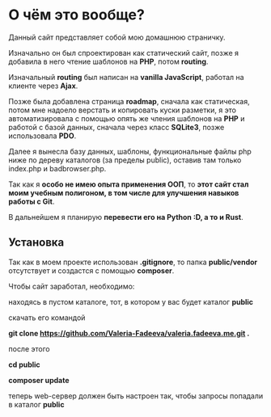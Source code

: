 # О чём это вообще?

Данный сайт представляет собой мою домашнюю страничку.

Изначально он был спроектирован как статический сайт, позже я добавила в него чтение шаблонов на **PHP**, потом **routing**.

Изначальный **routing** был написан на **vanilla JavaScript**, работал на клиенте через **Ajax**.

Позже была добавлена страница **roadmap**, сначала как статическая, потом мне надоело верстать и копировать куски разметки, я это автоматизировала с помощью опять же чления шаблонов на **PHP** и работой с базой данных, сначала через класс **SQLite3**, позже использовала **PDO**.

Далее я вынесла базу данных, шаблоны, функциональные файлы php ниже по дереву каталогов (за пределы public), оставив там только index.php и badbrowser.php.

Так как я **особо не имею опыта применения ООП**, то **этот сайт стал моим учебным полигоном, в том числе для улучшения навыков работы с Git**.

В дальнейшем я планирую **перевести его на Python :D, а то и Rust**.


## Установка

Так как в моем проекте использован **.gitignore**, то папка **public/vendor** отсутствует и создастся с помощью **composer**.


Чтобы сайт заработал, необходимо:

находясь в пустом каталоге, тот, в котором у вас будет каталог **public**

скачать его командой

**git clone https://github.com/Valeria-Fadeeva/valeria.fadeeva.me.git .**

после этого

**cd public**

**composer update**

теперь web-сервер должен быть настроен так, чтобы запросы попадали в каталог **public**
